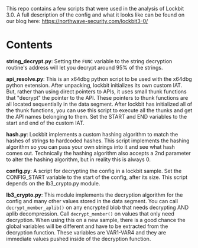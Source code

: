 This repo contains a few scripts that were used in the analysis of Lockbit 3.0.
A full description of the config and what it looks like can be found on our blog here: https://northwave-security.com/lockbit3-0/

# Contents 

**string_decrypt.py**: Setting the `FUNC` variable to the string decryption routine's address will let you decrypt around 95% of the strings.

**api_resolve.py**: This is an x64dbg python script to be used with the x64dbg python extension. After unpacking, lockbit initializes its own custom IAT. But, rather than using direct pointers to APIs, it uses small thunk functions that "decrypt" the pointer to the API. These pointers to thunk functions are all located sequentially in the data segment. After lockbit has initialized all of the thunk functions, you can use this script to execute all the thunks and get the API names belonging to them. Set the START and END variables to the start and end of the custom IAT.

**hash.py**: Lockbit implements a custom hashing algorithm to match the hashes of strings to hardcoded hashes. This script implements the hashing algorithm so you can pass your own strings into it and see what hash comes out. Technically the hashing algorithm also accepts a 2nd parameter to alter the hashing algorithm, but in reality this is always 0.

**config.py**: A script for decrypting the config in a lockbit sample. Set the CONFIG_START variable to the start of the config, after its size. This script depends on the lb3_crypto.py module.

**lb3_crypto.py**: This module implements the decryption algorithm for the config and many other values stored in the data segment. You can call `decrypt_member_aplib()` on any encrypted blob that needs decrypting AND aplib decompression. Call `decrypt_member()` on values that only need decryption. When using this on a new sample, there is a good chance the global variables will be different and have to be extracted from the decryption function. These variables are VAR1-VAR4 and they are immediate values pushed inside of the decryption function.